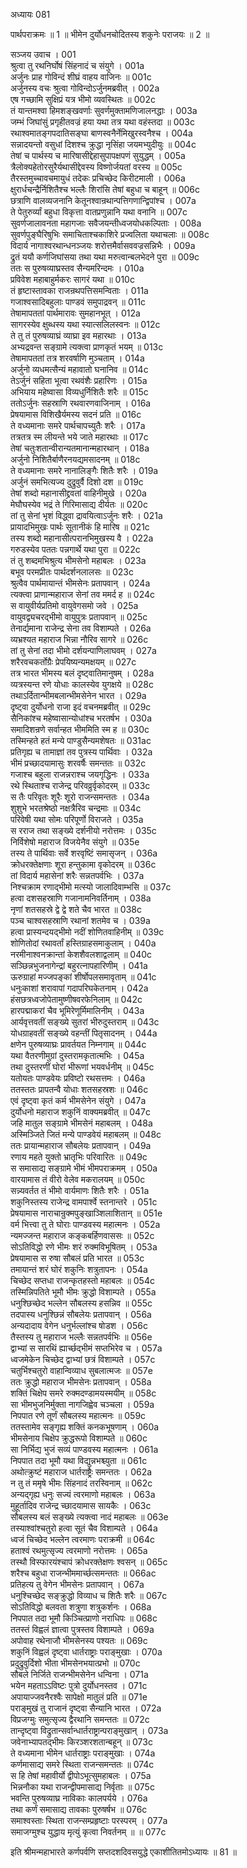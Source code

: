 अध्यायः 081

पार्थपराक्रमः ॥ 1 ॥ भीमेन दुर्योधनचोदितस्य शकुनेः पराजयः ॥ 2 ॥

सञ्जय उवाच ।	001  
श्रुत्वा तु रथनिर्घोषं सिंहनादं च संयुगे ।	001a  
अर्जुनः प्राह गोविन्दं शीघ्रं वाहय वाजिनः ॥	001c  
अर्जुनस्य वचः श्रुत्वा गोविन्दोऽर्जुनमब्रवीत् ।	002a  
एष गच्छामि सुक्षिप्रं यत्र भीमो व्यवस्थितः ॥	002c  
तं यान्तमश्वा हिमशङ्खवर्णाः सुवर्णमुक्तामणिजालनद्धाः ।	003a  
जम्भं जिघांसुं प्रगृहीतवज्रं हया यथा तत्र यथा वहंस्तदा ॥	003c  
रथाश्वमातङ्गपदातिसङ्घा बाणस्वनैर्नेमिखुरस्वनैश्च ।	004a  
सन्नादयन्तो वसुधां दिशश्च क्रुद्धा नृसिंहा जयमभ्युदीयुः ॥	004c  
तेषां च पार्थस्य च मारिषासीद्देहासुपापक्षपणं सुयुद्धम् ।	005a  
त्रैलोक्यहेतोरसुरैर्यथासीद्देवस्य विष्णोर्जयतां वरस्य ॥	005c  
तैरस्तमुच्चावचमायुधं तदेकः प्रचिच्छेद किरीटमाली ।	006a  
क्षुरार्धचन्द्रैर्निशितैश्च भल्लैः शिरांसि तेषां बहुधा च बाहून् ॥	006c  
छत्राणि वालव्यजनानि केतूनश्वान्रथान्पत्तिगणान्द्विपांश्च ।	007a  
ते पेतुरुर्व्यां बहुधा विकृत्ता वातप्रणुन्नानि यथा वनानि ॥	007c  
सुवर्णजालावनता महागजाः सवैजयन्तीध्वजयोधकल्पिताः ।	008a  
सुवर्णपुङ्घैरिषुभिः समाचिताश्चकाशिरे प्रज्वलिता यथाचलाः ॥	008c  
विदार्य नागाश्वरथान्धनञ्जयः शरोत्तमैर्वासववज्रसन्निभैः ।	009a  
द्रुतं ययौ कर्णजिघांसया तथा यथा मरुत्वान्बलभेदने पुरा ॥	009c  
ततः स पुरुषव्याघ्रस्तव सैन्यमरिन्दमः ।	010a  
प्रविवेश महाबाहुर्मकरः सागरं यथा ॥	010c  
तं हृष्टास्तावका राजन्रथपत्तिसमन्विताः ।	011a  
गजाश्वसादिबहुलाः पाण्डवं समुपाद्रवन् ॥	011c  
तेषामापततां पार्थमारावः सुमहानभूत् ।	012a  
सागरस्येव क्षुब्धस्य यथा स्यात्सलिलस्वनः ॥	012c  
ते तु तं पुरुषव्याघ्रं व्याघ्रा इव महारथाः ।	013a  
अभ्यद्रवन्त सङ्ग्रामे त्यक्त्वा प्राणकृतं भयम् ॥	013c  
तेषामापततां तत्र शरवर्षाणि मुञ्चताम् ।	014a  
अर्जुनो व्यधमत्सैन्यं महावातो घनानिव ॥	014c  
तेऽर्जुनं सहिता भूत्वा रथवंशैः प्रहारिणः ।	015a  
अभियाय महेष्वासा विव्यधुर्निशितैः शरैः ॥	015c  
ततोऽर्जुनः सहस्राणि रथवारणवाजिनाम् ।	016a  
प्रेषयामास विशिखैर्यमस्य सदनं प्रति ॥	016c  
ते वध्यमानाः समरे पार्थचापच्युतैः शरैः ।	017a  
तत्रतत्र स्म लीयन्ते भये जाते महारथाः ॥	017c  
तेषां चतुःशतान्वीरान्यतमानान्महारथान् ।	018a  
अर्जुनो निशितैर्बाणैरनयद्यमसादनम् ॥	018c  
ते वध्यमानाः समरे नानालिङ्गैः शितैः शरैः ।	019a  
अर्जुनं समभित्यज्य दुद्रुवुर्वै दिशो दश ॥	019c  
तेषां शब्दो महानासीद्द्रवतां वाहिनीमुखे ।	020a  
मेघौघस्येव भद्रं ते गिरिमासाद्य दीर्यतः ॥	020c  
तां तु सेनां भृशं विद्ध्वा द्रावयित्वाऽर्जुनः शरैः ।	021a  
प्रायादभिमुखः पार्थः सूतानीकं हि मारिष ॥	021c  
तस्य शब्दो महानासीत्परानभिमुखस्य वै ।	022a  
गरुडस्येव पततः पन्नगार्थे यथा पुरा ॥	022c  
तं तु शब्दमभिश्रुत्य भीमसेनो महाबलः ।	023a  
बभूव परमप्रीतः पार्थदर्शनलालसः ॥	023c  
श्रुत्वैव पार्थमायान्तं भीमसेनः प्रतापवान् ।	024a  
त्यक्त्वा प्राणान्महाराज सेनां तव ममर्द ह ॥	024c  
स वायुवीर्यप्रतिमो वायुवेगसमो जवे ।	025a  
वायुवद्व्यचरद्भीमो वायुपुत्रः प्रतापवान् ॥	025c  
तेनार्द्यमाना राजेन्द्र सेना तव विशाम्पते ।	026a  
व्यभ्रश्यत महाराज भिन्ना नौरिव सागरे ॥	026c  
तां तु सेनां तदा भीमो दर्शयन्पाणिलाघवम् ।	027a  
शरैरवचकर्तोग्रैः प्रेपयिष्यन्यमक्षयम् ॥	027c  
तत्र भारत भीमस्य बलं दृष्ट्वातिमानुषम् ।	028a  
व्यत्रस्यन्त रणे योधाः कालस्येव युगक्षये ॥	028c  
तथाऽर्दितान्भीमबलान्भीमसेनेन भारत ।	029a  
दृष्ट्वा दुर्योधनो राजा इदं वचनमब्रवीत् ॥	029c  
सैनिकांश्च महेष्वासान्योधांश्च भरतर्षभ ।	030a  
समादिशन्रणे सर्वान्हत भीममिति स्म ह ॥	030c  
तस्मिन्हते हतं मन्ये पाण्डुसैन्यमशेषतः ॥	031ac   
प्रतिगृह्य च तामाज्ञां तव पुत्रस्य पार्थिवाः ।	032a  
भीमं प्रच्छादयामासुः शरवर्षैः समन्ततः ॥	032c  
गजाश्च बहुला राजन्नराश्च जयगृद्धिनः ।	033a  
रथे स्थिताश्च राजेन्द्र परिवव्रुर्वृकोदरम् ॥	033c  
स तैः परिवृतः शूरैः शूरो राजन्समन्ततः ।	034a  
शुशुभे भरतश्रेष्ठो नक्षत्रैरिव चन्द्रमाः ॥	034c  
परिवेषी यथा सोमः परिपूर्णो विराजते ।	035a  
स रराज तथा सङ्ख्ये दर्शनीयो नरोत्तमः ।	035c  
निर्विशेषो महाराज विजयेनैव संयुगे ॥	035e  
तस्य ते पार्थिवाः सर्वे शरवृष्टिं समासृजन् ।	036a  
क्रोधरक्तेक्षणाः शूरा हन्तुकामा वृकोदरम् ॥	036c  
तां विदार्य महासेनां शरैः सन्नतपर्वभिः ।	037a  
निश्चक्राम रणाद्भीमो मत्स्यो जालादिवाम्भसि ॥	037c  
हत्वा दशसहस्राणि गजानामनिवर्तिनाम् ।	038a  
नृणां शतसहस्रे द्वे द्वे शते चैव भारत ॥	038c  
पञ्च चाश्वसहस्राणि रथानां शतमेव च ।	039a  
हत्वा प्रास्यन्दयद्भीमो नदीं शोणितवाहिनीम् ॥	039c  
शोणितोदां रथावर्तां हस्तिग्राहसमाकुलाम् ।	040a  
नरमीनाश्वनक्रान्तां केशशैवलशाद्वलाम् ॥	040c  
सञ्छिन्नभुजनागेन्द्रां बहुरत्नापहारिणीम् ।	041a  
ऊरुग्राहां मज्जपङ्कां शीर्षोपलसमावृताम् ॥	041c  
धनुःकाशां शरावापां गदापरिघकेतनाम् ।	042a  
हंसछत्रध्वजोपेतामुष्णीषवरफेनिलाम् ॥	042c  
हारपद्माकरां चैव भूमिरेणूर्मिमालिनीम् ।	043a  
आर्यवृत्तवतीं सङ्ख्ये सुतरां भीरुदुस्तराम् ॥	043c  
योधग्राहवतीं सङ्ख्ये वहन्तीं पितृसादनम् ।	044a  
क्षणेन पुरुषव्याघ्रः प्रावर्तयत निम्नगाम् ॥	044c  
यथा वैतरणीमुग्रां दुस्तरामकृतात्मभिः ।	045a  
तथा दुस्तरणीं घोरां भीरूणां भयवर्धनीम् ॥	045c  
यतोयतः पाण्डवेयः प्रविष्टो रथसत्तमः ।	046a  
ततस्ततः प्रापतन्वै योधाः शतसहस्रशः ॥	046c  
एवं दृष्ट्वा कृतं कर्म भीमसेनेन संयुगे ।	047a  
दुर्योधनो महाराज शकुनिं वाक्यमब्रवीत् ॥	047c  
जहि मातुल सङ्ग्रामे भीमसेनं महाबलम् ।	048a  
अस्मिञ्जिते जितं मन्ये पाण्डवेयं महाबलम् ॥	048c  
ततः प्रायान्महाराज सौबलेयः प्रतापवान् ।	049a  
रणाय महते युक्तो भ्रातृभिः परिवारितः ॥	049c  
स समासाद्य सङ्ग्रामे भीमं भीमपराक्रमम् ।	050a  
वारयामास तं वीरो वेलेव मकरालयम् ॥	050c  
सन्न्यवर्तत तं भीमो वार्यमाणः शितैः शरैः ।	051a  
शकुनिस्तस्य राजेन्द्र वामपार्श्वे स्तनान्तरे ।	051c  
प्रेषयामास नाराचान्रुक्मपुङ्खाञ्शिलाशितान् ॥	051e  
वर्म भित्त्वा तु ते घोराः पाण्डवस्य महात्मनः ।	052a  
न्यमज्जन्त महाराज कङ्कबर्हिणवाससः ॥	052c  
सोऽतिविद्धो रणे भीमः शरं रुक्मविभूषितम् ।	053a  
प्रेषयामास स रुषा सौबलं प्रति भारत ॥	053c  
तमायान्तं शरं घोरं शकुनिः शत्रुतापनः ।	054a  
चिच्छेद सप्तधा राजन्कृतहस्तो महाबलः ॥	054c  
तस्मिन्निपतिते भूमौ भीमः क्रुद्धो विशाम्पते ।	055a  
धनुश्छिच्छेद भल्लेन सौबलस्य हसन्निव ॥	055c  
तदपास्य धनुश्छिन्नं सौबलेयः प्रतापवान् ।	056a  
अन्यदादाय वेगेन धनुर्भल्लांश्च षोडश ।	056c  
तैस्तस्य तु महाराज भल्लैः सन्नतपर्वभिः ॥	056e  
द्वाभ्यां स सारथिं ह्यार्च्छद्भीमं सप्तभिरेव च ।	057a  
ध्वजमेकेन चिच्छेद द्वाभ्यां छत्रं विशाम्पते ।	057c  
चतुर्भिश्चतुरो वाहान्विव्याध सुबलात्मजः ॥	057e  
ततः क्रुद्धो महाराज भीमसेनः प्रतापवान् ।	058a  
शक्तिं चिक्षेप समरे रुक्मदण्डामयस्मयीम् ॥	058c  
सा भीमभुजनिर्मुक्ता नागजिह्वेव चञ्चला ।	059a  
निपपात रणे तूर्णं सौबलस्य महात्मनः ॥	059c  
ततस्तामेव सङ्गृह्य शक्तिं कनकभूषणाम् ।	060a  
भीमसेनाय चिक्षेप क्रुद्धरूपो विशाम्पते ॥	060c  
सा निर्भिद्य भुजं सव्यं पाण्डवस्य महात्मनः ।	061a  
निपपात तदा भूमौ यथा विद्युन्नभश्च्युता ॥	061c  
अथोत्क्रुष्टं महाराज धार्तराष्ट्रैः समन्ततः ।	062a  
न तु तं ममृषे भीमः सिंहनादं तरस्विनाम् ॥	062c  
अन्यद्गृह्य धनुः सज्यं त्वरमाणो महाबलः ।	063a  
मुहूर्तादिव राजेन्द्र च्छादयामास सायकैः ।	063c  
सौबलस्य बलं सङ्ख्ये त्यक्त्वा नादं महाबलः ॥	063e  
तस्याश्वांश्चतुरो हत्वा सूतं चैव विशाम्पते ।	064a  
ध्वजं चिच्छेद भल्लेन त्वरमाणः पराक्रमी ॥	064c  
हताश्वं रथमुत्सृज्य त्वरमाणो नरोत्तमः ।	065a  
तस्थौ विस्फारयंश्चापं क्रोधरक्तेक्षणः श्वसन् ॥	065c  
शरैश्च बहुधा राजन्भीममार्च्छत्समन्ततः ॥	066ac  
प्रतिहत्य तु वेगेन भीमसेनः प्रतापवान् ।	067a  
धनुश्चिच्छेद सङ्क्रुद्धो विव्याध च शितैः शरैः ॥	067c  
सोऽतिविद्धो बलवता शत्रुणा शत्रुकर्शनः ।	068a  
निपपात तदा भूमौ किञ्चित्प्राणो नराधिपः ॥	068c  
ततस्तं विह्वलं ज्ञात्वा पुत्रस्तव विशाम्पते ।	069a  
अपोवाह रथेनाजौ भीमसेनस्य पश्यतः ॥	069c  
शकुनिं विह्वलं दृष्ट्वा धार्तराष्ट्राः पराङ्मुखाः ।	070a  
प्रदुद्रुवुर्दिशो भीता भीमसेनभयात्प्रभो ॥	070c  
सौबले निर्जिते राजन्भीमसेनेन धन्विना ।	071a  
भयेन महताऽऽविष्टः पुत्रो दुर्योधनस्तव ।	071c  
अपायाज्जवनैरश्वैः सापेक्षो मातुलं प्रति ॥	071e  
पराङ्मुखं तु राजानं दृष्ट्वा सैन्यानि भारत ।	072a  
विप्रजग्मुः समुत्सृज्य द्वैरथानि समन्ततः ॥	072c  
तान्दृष्ट्वा विद्रुतान्सर्वान्धार्तराष्ट्रान्पराङ्मुखान् ।	073a  
जवेनाभ्यापतद्भीमः किरञ्शरशतान्बहून् ॥	073c  
ते वध्यमाना भीमेन धार्तराष्ट्राः पराङ्मुखाः ।	074a  
कर्णमासाद्य समरे स्थिता राजन्समन्ततः ॥	074c  
स हि तेषां महावीर्यो द्वीपोऽभूत्सुमहाबलः ।	075a  
भिन्ननौका यथा राजन्द्वीपमासाद्य निर्वृताः ॥	075c  
भवन्ति पुरुषव्याघ्र नाविकाः कालपर्यये ।	076a  
तथा कर्णं समासाद्य तावकाः पुरुषर्षभ ॥	076c  
समाश्वस्ताः स्थिता राजन्सम्प्रहृष्टाः परस्परम् ।	077a  
समाजग्मुश्च युद्धाय मृत्युं कृत्वा निवर्तनम् ॥ ॥	077c  

इति श्रीमन्महाभारते कर्णपर्वणि सप्तदशदिवसयुद्धे एकाशीतितमोऽध्यायः ॥ 81 ॥
